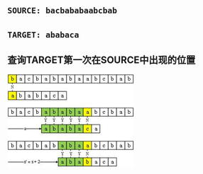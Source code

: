 `SOURCE: bacbababaabcbab`
---
`TARGET: ababaca`
---
查询TARGET第一次在SOURCE中出现的位置
---
![](https://github.com/github2mon/Data-Structure-and-Algorithm/blob/master/Algorithm/KMP/string%20matching.jpg)
